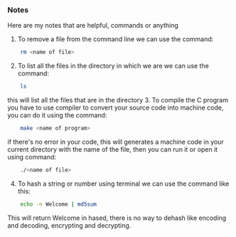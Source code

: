 ### Notes
Here are my notes that are helpful, commands or anything
1. To remove a file from the command line we can use the command:
```bash
    rm <name of file>
```
2. To list all the files in the directory in which we are we can use the command:
```bash
    ls
```
this will list all the files that are in the directory
3. To compile the C program you have to use compiler to convert your source code into machine code, you can do it using the command:
```bash
    make <name of program>
```
if there's no error in your code, this will generates a machine code in your current directory with the name of the file, then you can run it or open it using command:
```bash
    ./<name of file>
```

4. To hash a string or number using terminal we can use the command like this:
```bash
    echo -n Welcome | md5sum
```
This will return Welcome in hased, there is no way to dehash like encoding and decoding, encrypting and decrypting.